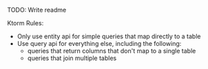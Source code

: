 TODO: Write readme

Ktorm Rules:

- Only use entity api for simple queries that map directly to a table
- Use query api for everything else, including the following:
    - queries that return columns that don't map to a single table
    - queries that join multiple tables
